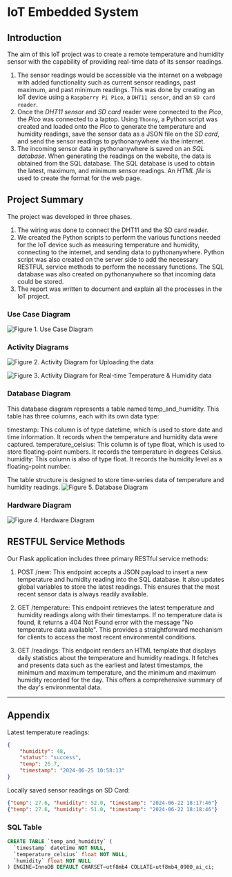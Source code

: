 # IoT Embedded System

##  Introduction
The aim of this IoT project was to create a remote temperature and humidity sensor with the capability of providing real-time data of its sensor readings.
  
1. The sensor readings would be accessible via the internet on a webpage with added functionality such as current sensor readings, past maximum, and past minimum readings. This was done by creating an IoT device using a `Raspberry Pi Pico`, a `DHT11 sensor`, and an `SD card reader`.
2. Once the *DHT11 sensor* and *SD card* reader were connected to the *Pico*, the *Pico* was connected to a laptop. Using `Thonny`, a Python script was created and loaded onto the *Pico* to generate the temperature and humidity readings, save the sensor data as a JSON file on the *SD card*, and send the sensor readings to pythonanywhere via the internet.
3. The incoming sensor data in pythonanywhere is saved on an *SQL database*. When generating the readings on the website, the data is obtained from the SQL database. The SQL database is used to obtain the latest, maximum, and minimum sensor readings. An *HTML file* is used to create the format for the web page.

##  Project Summary
The project was developed in three phases. 
1. The wiring was done to connect the DHT11 and the SD card reader.
2. We created the Python scripts to perform the various functions needed for the IoT device such as measuring temperature and humidity, connecting to the internet, and sending data to pythonanywhere. Python script was also created on the server side to add the necessary RESTFUL service methods to perform the necessary functions. The SQL database was also created on pythonanywhere so that incoming data could be stored.
3. The report was written to document and explain all the processes in the IoT project.

### Use Case Diagram
![**Figure 1**. Use Case Diagram](https://github.com/jiatangzhi/iot_embedded_system/blob/main/images/use_case_diagram.png)

### Activity Diagrams
![**Figure 2**. Activity Diagram for Uploading the data](https://github.com/jiatangzhi/iot_embedded_system/blob/main/images/activity_diagram_1.png)

![**Figure 3**. Activity Diagram for Real-time Temperature & Humidity data](https://github.com/jiatangzhi/iot_embedded_system/blob/main/images/activity_diagram_2.png)

### Database Diagram
This database diagram represents a table named temp_and_humidity. This table has three columns, each with its own data type:

timestamp: This column is of type datetime, which is used to store date and time information. It records when the temperature and humidity data were captured.
temperature_celsius: This column is of type float, which is used to store floating-point numbers. It records the temperature in degrees Celsius.
humidity: This column is also of type float. It records the humidity level as a floating-point number.

The table structure is designed to store time-series data of temperature and humidity readings.
![**Figure 5**. Database Diagram](https://github.com/jiatangzhi/iot_embedded_system/blob/main/images/database_diagram.png)

### Hardware Diagram
![**Figure 4**. Hardware Diagram](https://github.com/jiatangzhi/iot_embedded_system/blob/main/images/hardware_diagram.png)

## RESTFUL Service Methods
Our Flask application includes three primary RESTful service methods:

1. POST /new:
This endpoint accepts a JSON payload to insert a new temperature and humidity reading into the SQL database. It also updates global variables to store the latest readings. This ensures that the most recent sensor data is always readily available.

2. GET /temperature:
This endpoint retrieves the latest temperature and humidity readings along with their timestamps. If no temperature data is found, it returns a 404 Not Found error with the message "No temperature data available". This provides a straightforward mechanism for clients to access the most recent environmental conditions.

3. GET /readings:
This endpoint renders an HTML template that displays daily statistics about the temperature and humidity readings. It fetches and presents data such as the earliest and latest timestamps, the minimum and maximum temperature, and the minimum and maximum humidity recorded for the day. This offers a comprehensive summary of the day's environmental data.

---
## Appendix
Latest temperature readings: 
```json
{
    "humidity": 48,
    "status": "success",
    "temp": 26.7,
    "timestamp": "2024-06-25 10:58:13"
}
```

Locally saved sensor readings on SD Card:
```json
{"temp": 27.6, "humidity": 52.0, "timestamp": "2024-06-22 18:17:46"}
{"temp": 27.6, "humidity": 51.0, "timestamp": "2024-06-22 18:18:46"}
```

### SQL Table

```sql
CREATE TABLE `temp_and_humidity` (
  `timestamp` datetime NOT NULL,
  `temperature_celsius` float NOT NULL,
  `humidity` float NOT NULL
) ENGINE=InnoDB DEFAULT CHARSET=utf8mb4 COLLATE=utf8mb4_0900_ai_ci;
```
